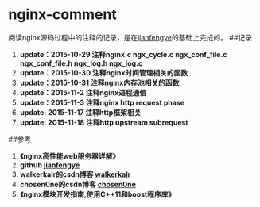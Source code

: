 nginx-comment
============
阅读nginx源码过程中的注释的记录，是在[jianfengye](https://github.com/jianfengye/nginx-1.0.14_comment)的基础上完成的。
##记录
1. **update：2015-10-29 注释nginx.c  ngx_cycle.c ngx_conf_file.c ngx_conf_file.h ngx_log.h ngx_log.c**
2. **update：2015-10-30 注释nginx时间管理相关的函数**
3. **update：2015-10-31 注释nginx内存池相关的函数**
4. **update：2015-11-2  注释nginx进程通信**
5. **update：2015-11-3  注释nginx http request phase**
6. **update: 2015-11-17 注释http框架相关**
7. **update: 2015-11-18 注释http upstream subrequest**

##参考
1. **《nginx高性能web服务器详解》**
2. **github [jianfengye](https://github.com/jianfengye/nginx-1.0.14_comment)**
3. **walkerkalr的csdn博客 [walkerkalr](http://blog.csdn.net/walkerkalr/article/details/38237147?utm_source=tuicool&utm_medium=referral)**
4. **chosen0ne的csdn博客 [chosen0ne](http://blog.csdn.net/chosen0ne/article/details/7861048)**
5. **《nginx模块开发指南,使用C++11和boost程序库》**